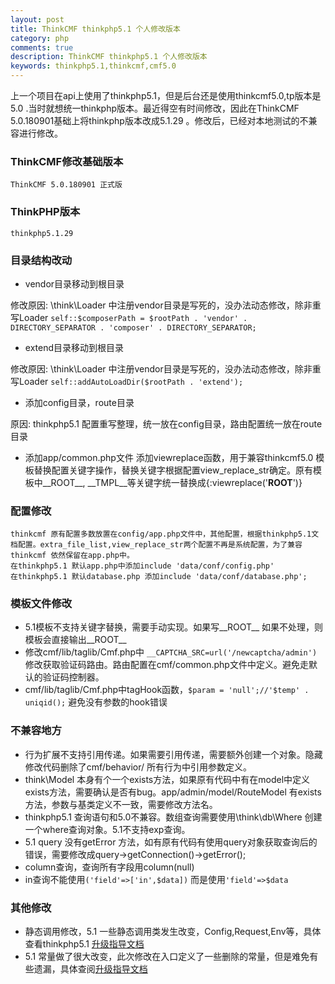 ```yaml
---
layout: post
title: ThinkCMF thinkphp5.1 个人修改版本
category: php
comments: true
description: ThinkCMF thinkphp5.1 个人修改版本
keywords: thinkphp5.1,thinkcmf,cmf5.0
---
```


上一个项目在api上使用了thinkphp5.1，但是后台还是使用thinkcmf5.0,tp版本是5.0 .当时就想统一thinkphp版本。最近得空有时间修改，因此在ThinkCMF 5.0.180901基础上将thinkphp版本改成5.1.29 。修改后，已经对本地测试的不兼容进行修改。


### ThinkCMF修改基础版本

	ThinkCMF 5.0.180901 正式版

### ThinkPHP版本 
	thinkphp5.1.29

### 目录结构改动

*	vendor目录移动到根目录

修改原因:  \think\Loader 中注册vendor目录是写死的，没办法动态修改，除非重写Loader ```self::$composerPath = $rootPath . 'vendor' . DIRECTORY_SEPARATOR . 'composer' . DIRECTORY_SEPARATOR;```

*	extend目录移动到根目录

修改原因:  \think\Loader 中注册vendor目录是写死的，没办法动态修改，除非重写Loader ```self::addAutoLoadDir($rootPath . 'extend');```

*	添加config目录，route目录

原因: thinkphp5.1 配置重写整理，统一放在config目录，路由配置统一放在route目录

*	添加app/common.php文件
	添加viewreplace函数，用于兼容thinkcmf5.0 模板替换配置关键字操作，替换关键字根据配置view_replace_str确定。原有模板中__ROOT__, __TMPL__等关键字统一替换成{:viewreplace('__ROOT__')}

### 配置修改
	thinkcmf 原有配置多数放置在config/app.php文件中，其他配置，根据thinkphp5.1文档配置。extra_file_list,view_replace_str两个配置不再是系统配置，为了兼容thinkcmf 依然保留在app.php中。
	在thinkphp5.1 默认app.php中添加include 'data/conf/config.php'
	在thinkphp5.1 默认database.php 添加include 'data/conf/database.php';

### 模板文件修改

*	5.1模板不支持关键字替换，需要手动实现。如果写__ROOT__ 如果不处理，则模板会直接输出__ROOT__
*	修改cmf/lib/taglib/Cmf.php中 ```__CAPTCHA_SRC=url('/newcaptcha/admin')``` 修改获取验证码路由。路由配置在cmf/common.php文件中定义。避免走默认的验证码控制器。
*	cmf/lib/taglib/Cmf.php中tagHook函数，```$param = 'null';//'$temp' . uniqid();``` 避免没有参数的hook错误


### 不兼容地方
*	行为扩展不支持引用传递。如果需要引用传递，需要额外创建一个对象。隐藏修改代码删除了cmf/behavior/ 所有行为中引用参数定义。
*	think\Model 本身有个一个exists方法，如果原有代码中有在model中定义exists方法，需要确认是否有bug。app/admin/model/RouteModel 有exists方法，参数与基类定义不一致，需要修改方法名。
*	thinkphp5.1 查询语句和5.0不兼容。数组查询需要使用\think\db\Where 创建一个where查询对象。5.1不支持exp查询。
*	5.1 query 没有getError 方法，如有原有代码有使用query对象获取查询后的错误，需要修改成query->getConnection()->getError();
*	column查询，查询所有字段用column(null)
*	in查询不能使用```('field'=>['in',$data])``` 而是使用``'field'=>$data``


### 其他修改
*	静态调用修改，5.1 一些静态调用类发生改变，Config,Request,Env等，具体查看thinkphp5.1 [升级指导文档](https://www.kancloud.cn/manual/thinkphp5_1/354155)
*	5.1 常量做了很大改变，此次修改在入口定义了一些删除的常量，但是难免有些遗漏，具体查阅[升级指导文档](https://www.kancloud.cn/manual/thinkphp5_1/354155)